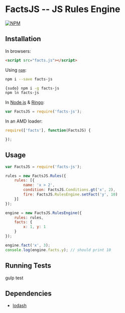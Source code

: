 # FactsJS -- JS Rules Engine

[![NPM](https://nodei.co/npm/facts-js.png)](https://nodei.co/npm/facts-js/)

## Installation

In browsers:

```html
<script src="facts.js"></script>
```

Using [`npm`](http://npmjs.org/):

```bash
npm i --save facts-js

{sudo} npm i -g facts-js
npm ln facts-js
```

In [Node.js](http://nodejs.org/) & [Ringo](http://ringojs.org/):

```js
var FactsJS = require('facts-js');
```

In an AMD loader:

```js
require(['facts'], function(FactsJS) {

});
```

## Usage

```js
var FactsJS = require('facts-js');

rules = new FactsJS.Rules({
    rules: [{
        name: 'x > 2',
        condition: FactsJS.Conditions.gt('x', 2),
        fire: FactsJS.RulesEngine.setFact('y', 10)
    }]
});

engine = new FactsJS.RulesEngine({
    rules: rules,
    facts: {
        x: 1, y: 1
    }
});

engine.fact('x', 3);
console.log(engine.facts.y); // should print 10
```

## Running Tests

gulp test


## Dependencies

* [lodash](http://lodash.com/)
